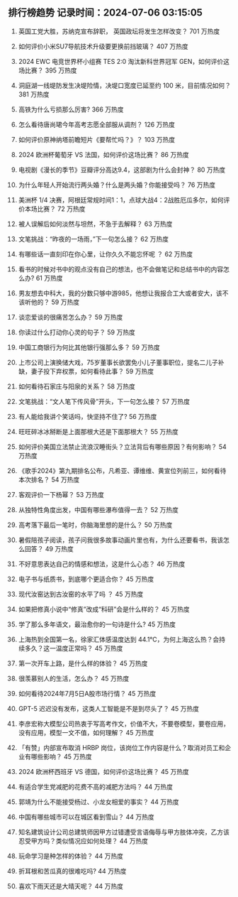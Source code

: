 
## 排行榜趋势 记录时间：2024-07-06 03:15:05
  
  1. 英国工党大胜，苏纳克宣布辞职， 英国政坛将发生怎样改变？ 701 万热度
    
  2. 如何评价小米SU7导航技术升级要更换前挡玻璃？ 407 万热度
    
  3. 2024 EWC 电竞世界杯小组赛 TES 2:0 淘汰新科世界冠军 GEN，如何评价这场比赛？ 395 万热度
    
  4. 洞庭湖一线堤防发生决堤险情，决堤口宽度已延至约 100 米，目前情况如何？ 381 万热度
    
  5. 高铁为什么亏损那么厉害? 366 万热度
    
  6. 怎么看待唐尚珺今年高考志愿全部服从调剂？ 126 万热度
    
  7. 如何评价原神纳塔前瞻短片《要帮忙吗？》？ 103 万热度
    
  8. 2024 欧洲杯葡萄牙 VS 法国，如何评价这场比赛？ 86 万热度
    
  9. 电视剧《漫长的季节》豆瓣评分高达9.4，这部剧为什么会封神？ 80 万热度
    
  10. 为什么年轻人开始流行两头婚？什么是两头婚？你能接受吗？ 76 万热度
    
  11. 美洲杯 1/4 决赛，阿根廷常规时间1：1，点球大战4：2战胜厄瓜多尔，如何评价本场比赛？ 72 万热度
    
  12. 被人误解后如何淡然与坦然，不急于去解释？ 63 万热度
    
  13. 文笔挑战：“昨夜的一场雨，”下一句怎么接？ 62 万热度
    
  14. 有哪些话一直刻印在你心里，让你久久不能忘怀呢 ？ 62 万热度
    
  15. 看书的时候对书中的观点没有自己的想法，也不会做笔记和总结书中的内容怎么办? 61 万热度
    
  16. 男友想去中科大，我的分数只够中游985，他想让我报合工大或者安大，该不该听他的？ 59 万热度
    
  17. 谈恋爱谈的很痛苦怎么办？ 59 万热度
    
  18. 你读过什么打动你心灵的句子？ 59 万热度
    
  19. 中国工商银行为何比其他银行强那么多？ 59 万热度
    
  20. 上市公司上演换储大戏，75岁董事长欲罢免小儿子董事职位，提名二儿子补缺，妻子投下弃权票，如何看待此事？ 59 万热度
    
  21. 如何看待石家庄与阳泉的关系？ 58 万热度
    
  22. 文笔挑战：“文人笔下传风骨”开头，下一句怎么接？ 57 万热度
    
  23. 有人能给我讲个笑话吗，快坚持不住了? 56 万热度
    
  24. 旺旺碎冰冰掰断是上面那根大还是下面那根大？ 55 万热度
    
  25. 如何评价美国立法禁止流浪汉睡街头？立法背后有哪些原因？有何影响？ 54 万热度
    
  26. 《歌手2024》第九期排名公布，凡希亚、谭维维、黄宣位列前三，如何看待本次排名？ 54 万热度
    
  27. 客观评价一下杨幂？ 53 万热度
    
  28. 从独特性角度出发，中国有哪些瀑布值得一去？ 52 万热度
    
  29. 高考落下最后一笔时，你脑海里想的是什么？ 50 万热度
    
  30. 暑假陪孩子阅读，孩子问我很多故事动画片里也有，为什么还要看书，我该怎么回答？ 49 万热度
    
  31. 不好意思表达自己的情感和想法，这是什么心态？ 46 万热度
    
  32. 电子书与纸质书，到底哪个更适合你？ 45 万热度
    
  33. 现代汝窑达到古汝窑的水平了吗 ？ 45 万热度
    
  34. 如果把修真小说中“修真”改成“科研”会是什么样的？ 45 万热度
    
  35. 学了那么多年语文，最治愈你的一句诗是什么? 45 万热度
    
  36. 上海热到全国第一名，徐家汇体感温度达到 44.1℃，为何上海这么热？会持续多久？这一温度正常吗？ 45 万热度
    
  37. 第一次开车上路，是什么样的体验？ 45 万热度
    
  38. 很羡慕别人的生活，怎么办？ 45 万热度
    
  39. 如何看待2024年7月5日A股市场行情？ 45 万热度
    
  40. GPT-5 迟迟没有发布，这类人工智能是不是到尽头了？ 45 万热度
    
  41. 李彦宏称大模型公司热衷于写高考作文，价值不大，不要卷模型，要卷应用，没有应用，模型一文不值，如何理解？ 45 万热度
    
  42. 「有赞」内部宣布取消 HRBP 岗位，该岗位工作内容是什么？取消对员工和企业有哪些影响？ 45 万热度
    
  43. 2024 欧洲杯西班牙 VS 德国，如何评价这场比赛？ 45 万热度
    
  44. 有适合学生党减肥的花费不高的减肥方法吗？ 44 万热度
    
  45. 郭靖为什么不能接受杨过、小龙女相爱的事实？ 44 万热度
    
  46. 中国有哪些城市可以在城区看到雪山？ 44 万热度
    
  47. 知名建筑设计公司总建筑师因甲方过错遭受言语侮辱与甲方肢体冲突，乙方该忍受甲方吗？类似情况应如何处理？ 44 万热度
    
  48. 玩命学习是种怎样的体验？ 44 万热度
    
  49. 折耳根和苦瓜真的很难吃吗? 44 万热度
    
  50. 喜欢下雨天还是大晴天呢？ 44 万热度
    